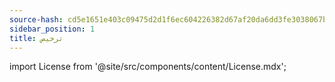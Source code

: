 ```yaml
---
source-hash: cd5e1651e403c09475d2d1f6ec604226382d67af20da6dd3fe3038067b73f64a
sidebar_position: 1
title: ترخيص
---
```

import License from '@site/src/components/content/License.mdx';


<License/>